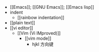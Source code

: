 - [[Emacs]]; [[GNU Emacs]]; [[Emacs lisp]]
- indent
    - [[rainbow indentation]]
- [[plain text]]
- [[vi editor]]
    - [[Vim (Vi IMproved)]]
        - [[vim mode]]
            - hjkl 方向键
